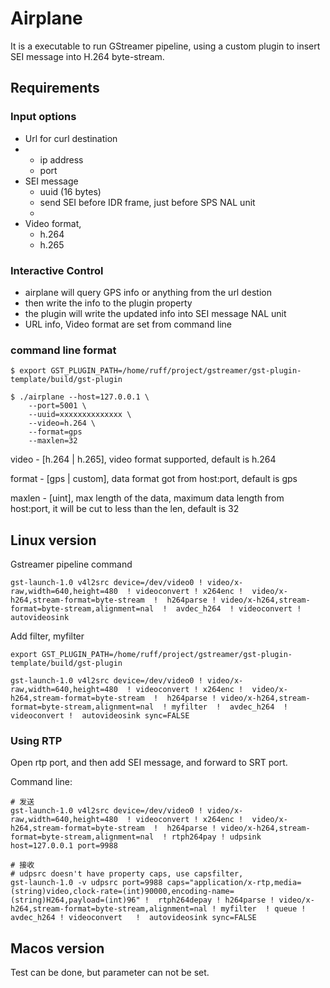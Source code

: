 
# Airplane

It is a executable to run GStreamer pipeline, using a custom plugin to insert SEI message into H.264 byte-stream.

## Requirements

### Input options

- Url for curl destination
-
  - ip address
  - port
- SEI message
  - uuid (16 bytes)
  - send SEI before IDR frame, just before SPS NAL unit
  -
- Video format,
  - h.264
  - h.265

### Interactive Control

- airplane will query GPS info or anything from the url destion
- then write the info to the plugin property
- the plugin will write the updated info into SEI message NAL unit
- URL info, Video format are set from command line

### command line format

```shell
$ export GST_PLUGIN_PATH=/home/ruff/project/gstreamer/gst-plugin-template/build/gst-plugin 

$ ./airplane --host=127.0.0.1 \
    --port=5001 \
    --uuid=xxxxxxxxxxxxxx \
    --video=h.264 \
    --format=gps
    --maxlen=32
```

video -   [h.264 | h.265], video format supported, default is h.264

format -  [gps | custom], data format got from host:port, default is gps

maxlen -  [uint], max length of the data, maximum data length from host:port, it will be cut to less than the len, default is 32

## Linux version

Gstreamer pipeline command

```shell
gst-launch-1.0 v4l2src device=/dev/video0 ! video/x-raw,width=640,height=480  ! videoconvert ! x264enc !  video/x-h264,stream-format=byte-stream  !  h264parse ! video/x-h264,stream-format=byte-stream,alignment=nal  !  avdec_h264  ! videoconvert !  autovideosink
```

Add filter, myfilter

```shell
export GST_PLUGIN_PATH=/home/ruff/project/gstreamer/gst-plugin-template/build/gst-plugin 

gst-launch-1.0 v4l2src device=/dev/video0 ! video/x-raw,width=640,height=480  ! videoconvert ! x264enc !  video/x-h264,stream-format=byte-stream  !  h264parse ! video/x-h264,stream-format=byte-stream,alignment=nal  ! myfilter  !  avdec_h264  ! videoconvert !  autovideosink sync=FALSE

```

### Using RTP

Open rtp port, and then add SEI message, and forward to SRT port.

Command line:

```shell
# 发送
gst-launch-1.0 v4l2src device=/dev/video0 ! video/x-raw,width=640,height=480  ! videoconvert ! x264enc !  video/x-h264,stream-format=byte-stream  !  h264parse ! video/x-h264,stream-format=byte-stream,alignment=nal  ! rtph264pay ! udpsink host=127.0.0.1 port=9988

# 接收
# udpsrc doesn't have property caps, use capsfilter, 
gst-launch-1.0 -v udpsrc port=9988 caps="application/x-rtp,media=(string)video,clock-rate=(int)90000,encoding-name=(string)H264,payload=(int)96" !  rtph264depay ! h264parse ! video/x-h264,stream-format=byte-stream,alignment=nal ! myfilter  ! queue !  avdec_h264 ! videoconvert   !  autovideosink sync=FALSE

```



## Macos version

Test can be done, but parameter can not be set.


